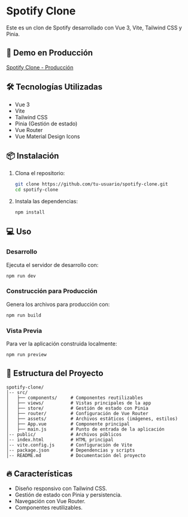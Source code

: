 # Spotify Clone

Este es un clon de Spotify desarrollado con Vue 3, Vite, Tailwind CSS y Pinia.

## 🚀 Demo en Producción

[Spotify Clone - Producción](https://spotify-clone-eight-drab.vercel.app/)

## 🛠 Tecnologías Utilizadas

- Vue 3
- Vite
- Tailwind CSS
- Pinia (Gestión de estado)
- Vue Router
- Vue Material Design Icons

## 📦 Instalación

1. Clona el repositorio:

   ```bash
   git clone https://github.com/tu-usuario/spotify-clone.git
   cd spotify-clone
   ```

2. Instala las dependencias:
   ```bash
   npm install
   ```

## 💻 Uso

### Desarrollo

Ejecuta el servidor de desarrollo con:

```bash
npm run dev
```

### Construcción para Producción

Genera los archivos para producción con:

```bash
npm run build
```

### Vista Previa

Para ver la aplicación construida localmente:

```bash
npm run preview
```

## 📂 Estructura del Proyecto

```
spotify-clone/
│-- src/
│   ├── components/     # Componentes reutilizables
│   ├── views/          # Vistas principales de la app
│   ├── store/          # Gestión de estado con Pinia
│   ├── router/         # Configuración de Vue Router
│   ├── assets/         # Archivos estáticos (imágenes, estilos)
│   ├── App.vue         # Componente principal
│   ├── main.js         # Punto de entrada de la aplicación
│-- public/             # Archivos públicos
│-- index.html          # HTML principal
│-- vite.config.js      # Configuración de Vite
│-- package.json        # Dependencias y scripts
│-- README.md           # Documentación del proyecto
```

## 🔥 Características

- Diseño responsivo con Tailwind CSS.
- Gestión de estado con Pinia y persistencia.
- Navegación con Vue Router.
- Componentes reutilizables.
